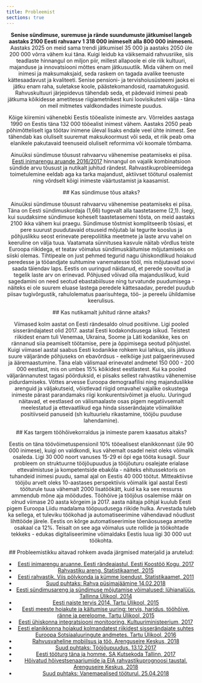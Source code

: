 ```yaml
---
title: Probleemist
sections: true
---
```

<section class="white-section text-section"><center>

**Senise sündimuse, suremuse ja rände suundumuste jätkumisel langeb aastaks 2100 Eesti rahvaarv 1 318 000 inimeselt alla 800 000 inimeseni.** Aastaks 2025 on meid sama trendi jätkumisel 35 000 ja aastaks 2050 üle 200 000 võrra vähem kui täna. Kuigi leidub ka väiksemaid rahvusriike, siis teadlaste hinnangul on miljon piir, millest allapoole ei ole riik kultuuri, majanduse ja innovatsiooni mõttes enam jätkusuutlik. Mida vähem on meil inimesi ja maksumaksjaid, seda raskem on tagada avalike teenuste kättesaadavust ja kvaliteeti. Senise pensioni- ja tervishoiusüsteemi jaoks ei jätku enam raha, suletakse koole, päästekomandosid, raamatukogusid. Rahvuskultuuri järjepidevus tähendab seda, et pädevaid inimesi peab jätkuma kõikidesse ametitesse riigiametnikest kuni loovisikuteni välja - täna on meil mitmetes valdkondades inimeste puudus.

Kõige kiiremini vähenebki Eestis tööealiste inimeste arv. Võrreldes aastaga 1990 on Eestis täna 132 000 tööealist inimest vähem. Aastaks 2050 peab põhimõtteliselt iga töötav inimene üleval lisaks endale veel ühte inimest. See tähendab kas oluliselt suuremat maksukoormust või seda, et riik peab oma elanikele pakutavaid teenuseid oluliselt reformima või koomale tõmbama.

Ainuüksi sündimuse tõusust rahvaarvu vähenemise peatamiseks ei piisa. [Eesti inimarengu aruande 2016/2017](https://inimareng.ee) hinnangul on vajalik kombinatsioon sündide arvu tõusust ja nutikalt juhitud rändest. Rahvastikuprobleemidega toimetulemine eeldab aga ka tarka majandust, aktiivset tööturul osalemist ning võrdselt kõigi inimeste väärtustamist ja kaasamist.
</center></section>

<section class="grey-section text-section"><center>
## Kas sündimuse tõus aitaks?

Ainuüksi sündimuse tõusust rahvaarvu vähenemise peatamiseks ei piisa. Täna on Eesti sündimuskordaja (1,66) tugevalt alla taastetaseme (2,1). Isegi, kui suudaksime sündimuse koheselt taastetasemeni tõsta, on meid aastaks 2100 ikka vähem kui praegu. Sündimuse tõstmist komplitseerib tõsiasi, et pere suurust puudutavaid otsuseid mõjutab lai tegurite kooslus ja põhjuslikku seost erinevate perepoliitika meetmete ja laste arvu vahel on keeruline on välja tuua. Vaatamata sünnitusea kasvule näitab võrdlus teiste Euroopa riikidega, et teatav võimalus sündimuskäitumise mõjutamiseks on siiski olemas. Tihtipeale on just pehmed tegurid nagu ühiskondlikud hoiakud peredesse ja tööandjate suhtumine vanematesse tööl, mis mõjutavad soovi saada täiendav laps. Eestis on uuringud näidanud, et perede soovitud ja tegelik laste arv on erinevad. Põhjused võivad olla majanduslikud, kuid sagedamini on need seotud ebastabiilsuse ning turvatunde puudumisega - näiteks ei ole suurem eluase lastega peredele kättesaadav, peredel puudub piisav tugivõrgustik, rahulolematus paarisuhtega, töö- ja pereelu ühildamise keerulisus.
</center></section>

<section class="white-section text-section"><center>
## Kas nutikamalt juhitud ränne aitaks?

Viimased kolm aastat on Eesti rändesaldo olnud positiivne. Ligi pooled sisserändajatest olid 2017. aastal Eesti kodakondsusega isikud. Teistest riikidest enam tuli Venemaa, Ukraina, Soome ja Läti kodanikke, kes on rännanud siia peamiselt töötamise, pere ja õppimisega seotud põhjustel. Kuigi viimasel aastal saabus Eesti kodanikke rohkem kui lahkus, siis jätkuva suure väljarände põhjuseks on ebavõrdsus - eelkõige just palgaerinevused ja ääremaastumine. Täna elab välismaal erinevatel andmetel 150 000 - 200 000 eestlast, mis on umbes 15% kõikidest eestlastest. Kui ka pooled väljarännanutest tagasi pöörduksid, ei piisaks sellest rahvastiku vähenemise pidurdamiseks. Võttes arvesse Euroopa demograafilisi ning majanduslikke arenguid ja väljakutseid, võistlevad riigid omavahel vajalike oskustega inimeste pärast parandamaks riigi konkurentsivõimet ja eluolu. Uuringud näitavad, et eestlased on välismaalaste osas pigem negatiivsemalt meelestatud ja ettevaatlikud ega hinda sisserändajate võimalikke positiivseid panuseid (sh kultuurielu rikastamine, tööjõu puuduse lahendamine).
</center></section>

<section class="grey-section text-section"><center>
## Kas targem tööhõivekorraldus ja inimeste parem kaasatus aitaks?

Eestis on täna töövõimetuspensionil 10% tööealisest elanikkonnast (üle 90 000 inimese), kuigi on valdkondi, kus vähemalt osadel neist oleks võimalik osaleda. Ligi 30 000 noort vanuses 15-29 ei õpi ega tööta kusagil. Suur probleem on struktuurne tööjõupuudus ja tööjõuturu osalejate erialase ettevalmistuse ja kompetentside ebakõla - näiteks ehitussektoris on tuhandeid inimesi puudu, samal ajal on Eestis 40 000 töötut. Mitteaktiivse tööjõu arvelt oleks 10-aastases perspektiivis võimalik igal aastal Eesti tööturule tuua vähemalt 2000 lisatöökätt, kuid ka ka see ressurss ammendub mõne aja möödudes. Tööhõive ja tööjõus osalemise määr on olnud viimase 20 aasta kõrgeim ja 2017. aasta näitaja põhjal kuulub Eesti pigem Euroopa Liidu madalama tööpuudusega riikide hulka. Arvestada tuleb ka sellega, et tuleviku töökohad ja automatiseerimine vähendavad nõudlust lihttööde järele. Eestis on kõrge automatiseerimise tõenäosusega ametite osakaal ca 12%. Teisalt on see aga võimalus uute rollide ja töökohtade tekkeks - edukas digitaliseerimine võimaldaks Eestis luua ligi 30 000 uut töökohta.
</center></section>

<section class="white-section text-section"><center>
## Probleemistikku aitavad rohkem avada järgmised materjalid ja arutelud:

- [Eesti inimarengu aruanne. Eesti rändeajastul. Eesti Koostöö Kogu, 2017](https://inimareng.ee/static_assets/pdf/Eesti%20inimarengu%20aruanne%202016-17.pdf)
- [Rahvastiku areng. Statistikaamet, 2015](https://www.stat.ee/valjaanne-2015_rahvastiku-areng)
- [Eesti rahvastik. Viis põlvkonda ja kümme loendust. Statistikaamet, 2011](http://www.stat.ee/valjaanne-2011_eesti-rahvastik-viis-polvkonda-ja-kumme-loendust) 
- [Suud puhtaks: Rahva püsimajäämine 14.02.2018](https://www.err.ee/683262/suud-puhtaks-haritud-naistel-on-vaja-sunnitamiseks-rohkem-otsustusoigust)
- [Eesti sündimusareng ja sündimuse mõjutamise võimalused: lühianalüüs. Tallinna Ülikool, 2014](https://www.sm.ee/sites/default/files/content-editors/Lapsed_ja_pered/Perehuvitised/puur_poldma_sundimus_ja_selle_mojutamise_voimalused_28022014.pdf)
- [Eesti naiste tervis 2014. Tartu Ülikool, 2015](https://www.digar.ee/arhiiv/nlib-digar:255762)
- [Eesti meeste hoiakute ja käitumise uuring: tervis, haridus, tööhõive, ränne ja pereloome. Tartu Ülikool, 2015](https://riigikantselei.ee/sites/default/files/riigikantselei/uuringud/meeste_uuring_2015_lopparuanne.pdf)
- [Eesti ühiskonna integratsiooni monitooring. Kultuuriministeerium, 2017](http://www.kul.ee/et/EIM2017)
- [Eesti elanikkonna hoiakud kolmandatest riikidest sisserändajate suhtes Euroopa Sotsiaaluuringute andmetes. Tartu Ülikool, 2016](https://www.yti.ut.ee/sites/default/files/www_ut/randehoiakute_raport_loplik.pdf)
- [Rahvusvaheline mobiilsus ja töö. Arenguseire Keskus, 2018](https://www.riigikogu.ee/wpcms/wp-content/uploads/2017/09/Rahvusvaheline-mobiilsus-ja-t%C3%B6%C3%B6.pdf)
- [Suud puhtaks: Tööjõupuudus. 13.12.2017](https://www.err.ee/648455/suud-puhtaks-kas-eesti-majandus-vajab-valistoojoudu) [](https://www.err.ee/648455/suud-puhtaks-kas-eesti-majandus-vajab-valistoojoudu)
- [Eesti tööturg täna ja homme. SA Kutsekoda Tallinn, 2017](http://oska.kutsekoda.ee/wp-content/uploads/2017/12/Eesti-t%C3%B6%C3%B6turg-t%C3%A4na-ja-homme2017.pdf)
- [Hõivatud hõivestsenaariumide ja EIA rahvastikuprognoosi taustal. Arenguseire Keskus, 2018](https://www.riigikogu.ee/wpcms/wp-content/uploads/2017/09/ASK_h6ive_ja_rahvastik.pdf)
- [Suud puhtaks: Vanemaealised tööturul. 25.04.2018](https://www.err.ee/826173/suud-puhtaks-blogiulevaade-miks-torjutakse-tooturul-vanemaealisi)

</center></section>
<!--stackedit_data:
eyJoaXN0b3J5IjpbLTU0NTA2OTg4LC0yNDI3OTk3NzVdfQ==
-->
